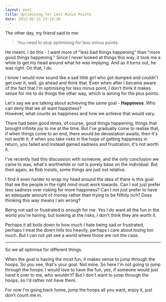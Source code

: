 ```yaml
---
layout: post
title: Optimising for Less Minus Points
date: 2013-02-13 23:19:10
---
```


The other day, my friend said to me:
> You need to stop optimising for less minus points.

He meant, I do this - I want more of "less bad things happening" than "more good things happening." Since I never looked at things this way, it took me a while to get my head around what he was implying. And as it turns out, he was right. On that, I do.

I know I would now sound like a sad little girl who got dumped and couldn't get over it, well, go ahead and think that. Even when after I became aware of the fact that I'm optimising for less minus point, I don't think it makes sense for me to do things the other way, which is aiming for the plus points.

Let's say we are talking about achieving the same goal - **Happiness**. Who can deny that we all want happiness?<br />
However, what counts as happiness and how we achieve that would vary.

There had been good times, of course, good things happening, things that brought infinite joy to me at the time. But I've gradually come to realise that, if when things come to an end, there would be devastation awaits, then it's not worth it; if when you take risks in the hope of getting happiness in return, you failed and instead gained sadness and frustration, it's not worth it.

I've recently had this discussion with someone, and the only conclusion we came to was, what's worthwhile or not is purely base on the individual. But then again, as Rob insists, some things are just not relative.

I find it even harder to wrap my head around the idea of there is this goal that we the people in the right mind must work towards. Can I not just prefer less sadness over risking for more happiness? Can I not just prefer to have an adequate amount of money rather than trying to be filthily rich? Does thinking this way means I am wrong?

Being not sad or frustrated is enough for me. Yes I do want all the fun in the world you're having, but looking at the risks, I don't think they are worth it.

Perhaps it all boils down to how much I hate being sad or frustrated, perhaps I treat the down hills too heavily, perhaps I care about losing too much. But I can not yet see a world where those are not the case.

---

So we all optimise for different things.

When the goal is having the most fun, it makes sense to jump through the hoops. So you see, that's your goal. Not mine. So here I'm not going to jump through the hoops. I would love to have the fun, yes, if someone would just hand it over to me, who wouldn't? But I don't want to jump through the hoops, so I'd rather not have them. 

For now I'm going back home, jump the hoops all you want, enjoy it, just don't count me in.